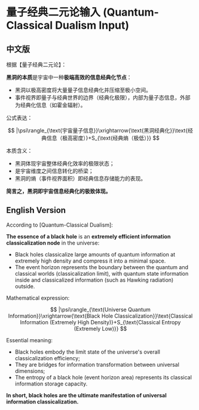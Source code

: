 # 量子经典二元论输入 (Quantum-Classical Dualism Input)

## 中文版

根据【量子经典二元论】：

**黑洞的本质**是宇宙中一种**极端高效的信息经典化节点**：

- 黑洞以极高密度将大量量子信息经典化并压缩至极小空间。
- 事件视界即量子与经典世界的边界（经典化极限），内部为量子态信息，外部为经典化信息（如霍金辐射）。

公式表达：

$$
|\psi\rangle_{\text{宇宙量子信息}}\xrightarrow{\text{黑洞经典化}}\text{经典信息（极高密度）}+S_{\text{经典熵（极低）}}
$$

本质含义：

- 黑洞体现宇宙整体经典化效率的极限状态；
- 是宇宙维度之间信息转化的桥梁；
- 黑洞的熵（事件视界面积）即经典信息存储能力的表现。

**简言之，黑洞即宇宙信息经典化的极致体现。**

## English Version

According to [Quantum-Classical Dualism]:

**The essence of a black hole** is an **extremely efficient information classicalization node** in the universe:

- Black holes classicalize large amounts of quantum information at extremely high density and compress it into a minimal space.
- The event horizon represents the boundary between the quantum and classical worlds (classicalization limit), with quantum state information inside and classicalized information (such as Hawking radiation) outside.

Mathematical expression:

$$
|\psi\rangle_{\text{Universe Quantum Information}}\xrightarrow{\text{Black Hole Classicalization}}\text{Classical Information (Extremely High Density)}+S_{\text{Classical Entropy (Extremely Low)}}
$$

Essential meaning:

- Black holes embody the limit state of the universe's overall classicalization efficiency;
- They are bridges for information transformation between universal dimensions;
- The entropy of a black hole (event horizon area) represents its classical information storage capacity.

**In short, black holes are the ultimate manifestation of universal information classicalization.**